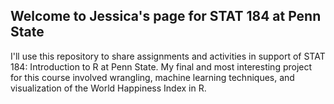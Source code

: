 ## Welcome to Jessica's page for STAT 184 at Penn State

I'll use this repository to share assignments and activities in support of STAT 184: Introduction to R at Penn State. My final and most interesting project for this course involved wrangling, machine learning techniques, and visualization of the World Happiness Index in R.
